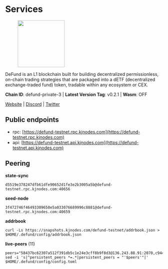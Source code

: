 # Services

<figure><img src="https://raw.githubusercontent.com/kj89/testnet_manuals/main/pingpub/logos/defund.png" width="150" alt=""><figcaption></figcaption></figure>

DeFund is an L1 blockchain built for building decentralized permissionless,  on-chain trading strategies that are packaged into a dETF (decentralized  exchange-traded fund) token, tradable within any ecosystem or CEX.

**Chain ID**: defund-private-3 | **Latest Version Tag**: v0.2.1 | **Wasm**: OFF

[Website](https://www.defund.app) | [Discord](https://discord.gg/FV26pRPZ3P) | [Twitter](https://twitter.com/defund_finance)


## Public endpoints

* rpc: [https://defund-testnet.rpc.kjnodes.com](https://defund-testnet.rpc.kjnodes.com)
* api: [https://defund-testnet.api.kjnodes.com](https://defund-testnet.api.kjnodes.com)

## Peering

**state-sync**

```
d5519e378247dfb61dfe90652d1fe3e2b3005a5b@defund-testnet.rpc.kjnodes.com:40656
```

**seed-node**

```
3f472746f46493309650e5a033076689996c8881@defund-testnet.rpc.kjnodes.com:40659
```

**addrbook**
```
curl -Ls https://snapshots.kjnodes.com/defund-testnet/addrbook.json > $HOME/.defund/config/addrbook.json
```

**live-peers** (11)
```
peers="58437bc62307a512f391db5c1e24e3cff8b9f8d3@136.243.88.91:2070,c94423f1f435b7e12d05c2d59ed3a0373833d3c3@157.90.253.129:26656,8ee475f4b4574176f4e9d5d111dba6724e0ad62b@37.120.163.114:26656,5a3e8478405460c847354dc3ab84437b51b2e50b@93.185.166.71:26656,6854d36513081c77a24987ab66a436e29e3e5cfa@65.21.131.215:26576,d9d5f9a4ca3cb5ab7db0e6735b0ce8c246eceb6b@135.181.214.190:26656,72ab81b6ba22876fc7f868b58efecb05ffac9753@65.109.86.236:28656,d5519e378247dfb61dfe90652d1fe3e2b3005a5b@65.109.68.190:40656,0d190196414307625a087a2d3cd02756fb4643a7@65.108.13.185:26767,ca14da988f14920eb15bb99f289c10527aacdc35@185.244.180.226:26656,e199e4d17120559bc34357d72f6595cbcd4d5cd4@173.212.216.232:26656"
sed -i 's|^persistent_peers *=.*|persistent_peers = "'$peers'"|' $HOME/.defund/config/config.toml
```
